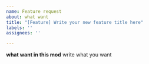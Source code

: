 ```yaml
---
name: Feature request
about: what want
title: "[Feature] Write your new feature title here"
labels: ''
assignees: ''

---
```


**what want in this mod**
write what you want
